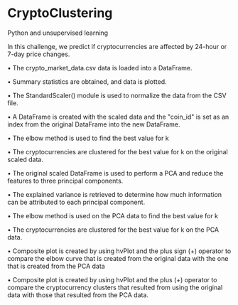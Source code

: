 # CryptoClustering
Python and unsupervised learning

In this challenge, we predict if cryptocurrencies are affected by 24-hour or 7-day price changes.

•	The crypto_market_data.csv data is loaded into a DataFrame.

•	Summary statistics are obtained, and data is plotted.

•	The StandardScaler() module is used to normalize the data from the CSV file.

•	A DataFrame is created with the scaled data and the "coin_id" is set as an index from the original DataFrame into the new DataFrame.

•	The elbow method is used to find the best value for k

•	The cryptocurrencies are clustered for the best value for k on the original scaled data.

•	The original scaled DataFrame is used to perform a PCA and reduce the features to three principal components.

•	The explained variance is retrieved to determine how much information can be attributed to each principal component.

•	The elbow method is used on the PCA data to find the best value for k

•	The cryptocurrencies are clustered for the best value for k on the PCA data.

•	Composite plot is created by using hvPlot and the plus sign (+) operator to compare the elbow curve that is created from the original data with the one that is created from the PCA data

•	Composite plot is created by using hvPlot and the plus (+) operator to compare the cryptocurrency clusters that resulted from using the original data with those that resulted from the PCA data.


